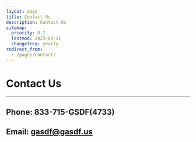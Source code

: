 ```yaml
---
layout: page
title: Contact Us
description: Contact Us
sitemap:
  priority: 0.7
  lastmod: 2023-03-11
  changefreq: yearly
redirect_from:
  - /pages/contact/
---
```



# Contact Us


--- 

## Phone: 833-715-GSDF(4733)


## Email: gasdf@gasdf.us
